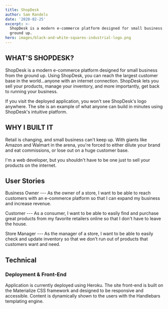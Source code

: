 ```yaml
---
title: ShopDesk
author: Sam Randels
date: '2020-02-25'
excerpt: >-
  ShopDesk is a modern e-commerce platform designed for small business from the
  ground up.
hero: images/black-and-white-squares-industrial-logo.png
---
```

## WHAT'S SHOPDESK?

ShopDesk is a modern e-commerce platform designed for small business from the ground up. Using ShopDesk, you can reach the largest customer base in the world...anyone with an internet connection. ShopDesk lets you sell your products, manage your inventory, and more importantly, get back to running your business.

If you visit the deployed application, you won't see ShopDesk's logo anywhere. The site is an example of what anyone can build in minutes using ShopDesk's intuitive platform.

## WHY I BUILT IT

Retail is changing, and small business can't keep up. With giants like Amazon and Walmart in the arena, you're forced to either dilute your brand and eat commissions, or lose out on a huge customer base.

I'm a web developer, but you shouldn't have to be one just to sell your products on the internet.

## User Stories

Business Owner --- As the owner of a store, I want to be able to reach customers with an e-commerce platform so that I can expand my business and increase revenue.

Customer --- As a consumer, I want to be able to easily find and purchase great products from my favorite retailers online so that I don't have to leave the house.

Store Manager --- As the manager of a store, I want to be able to easily check and update inventory so that we don't run out of products that customers want and need.

## Technical

### Deployment & Front-End

Application is currently deployed using Heroku. The site front-end is built on the Materialize CSS framework and designed to be responsive and accessible. Content is dynamically shown to the users with the Handlebars templating engine.

